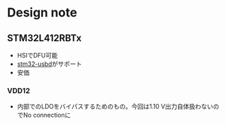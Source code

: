 # Design note

## STM32L412RBTx

* HSIでDFU可能
* [stm32-usbd](https://github.com/stm32-rs/stm32-usbd)がサポート
* 安価

### VDD12

* 内部でのLDOをバイパスするためのもの。今回は1.10 V出力自体扱わないのでNo connectionに
